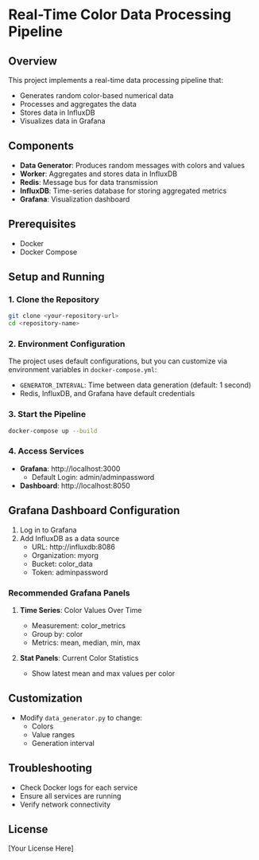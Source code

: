 # Real-Time Color Data Processing Pipeline

## Overview
This project implements a real-time data processing pipeline that:
- Generates random color-based numerical data
- Processes and aggregates the data
- Stores data in InfluxDB
- Visualizes data in Grafana

## Components
- **Data Generator**: Produces random messages with colors and values
- **Worker**: Aggregates and stores data in InfluxDB
- **Redis**: Message bus for data transmission
- **InfluxDB**: Time-series database for storing aggregated metrics
- **Grafana**: Visualization dashboard

## Prerequisites
- Docker
- Docker Compose

## Setup and Running

### 1. Clone the Repository
```bash
git clone <your-repository-url>
cd <repository-name>
```

### 2. Environment Configuration
The project uses default configurations, but you can customize via environment variables in `docker-compose.yml`:
- `GENERATOR_INTERVAL`: Time between data generation (default: 1 second)
- Redis, InfluxDB, and Grafana have default credentials

### 3. Start the Pipeline
```bash
docker-compose up --build
```

### 4. Access Services
- **Grafana**: http://localhost:3000
  - Default Login: admin/adminpassword
- **Dashboard**: http://localhost:8050

## Grafana Dashboard Configuration
1. Log in to Grafana
2. Add InfluxDB as a data source
   - URL: http://influxdb:8086
   - Organization: myorg
   - Bucket: color_data
   - Token: adminpassword

### Recommended Grafana Panels
1. **Time Series**: Color Values Over Time
   - Measurement: color_metrics
   - Group by: color
   - Metrics: mean, median, min, max

2. **Stat Panels**: Current Color Statistics
   - Show latest mean and max values per color

## Customization
- Modify `data_generator.py` to change:
  - Colors
  - Value ranges
  - Generation interval

## Troubleshooting
- Check Docker logs for each service
- Ensure all services are running
- Verify network connectivity

## License
[Your License Here]